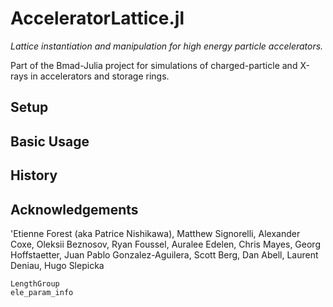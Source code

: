 # AcceleratorLattice.jl

*Lattice instantiation and manipulation for high energy particle accelerators.*

Part of the Bmad-Julia project for simulations of charged-particle and X-rays
in accelerators and storage rings. 

## Setup

## Basic Usage

## History

## Acknowledgements

\'Etienne Forest (aka Patrice Nishikawa),
Matthew Signorelli,
Alexander Coxe,
Oleksii Beznosov,
Ryan Foussel,
Auralee Edelen,
Chris Mayes,
Georg Hoffstaetter,
Juan Pablo Gonzalez-Aguilera,
Scott Berg,
Dan Abell,
Laurent Deniau,
Hugo Slepicka


```@docs
LengthGroup
ele_param_info
```
